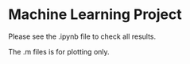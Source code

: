 # Machine Learning Project
Please see the .ipynb file to check all results.

The .m files is for plotting only. 
